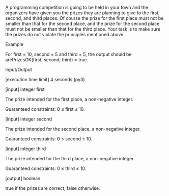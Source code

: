 A programming competition is going to be held in your town and the organizers have given you the prizes they are planning to give to the first, second, and third places. Of course the prize for the first place must not be smaller than that for the second place, and the prize for the second place must not be smaller than that for the third place. Your task is to make sure the prizes do not violate the principles mentioned above.

Example

For first = 10, second = 5 and third = 5, the output should be
arePrizesOK(first, second, third) = true.

Input/Output

[execution time limit] 4 seconds (py3)

[input] integer first

The prize intended for the first place, a non-negative integer.

Guaranteed constraints:
0 ≤ first ≤ 10.

[input] integer second

The prize intended for the second place, a non-negative integer.

Guaranteed constraints:
0 ≤ second ≤ 10.

[input] integer third

The prize intended for the third place, a non-negative integer.

Guaranteed constraints:
0 ≤ third ≤ 10.

[output] boolean

true if the prizes are correct, false otherwise.